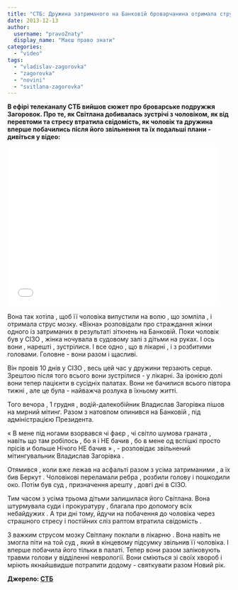 ```yaml
---
title: "СТБ: Дружина затриманого на Банковій броварчанина отримала струс мозку - ВІДЕО"
date: 2013-12-13
author: 
  username: "pravoZnaty"
  display_name: "Маєш право знати"
categories: 
  - "video"
tags: 
  - "vladislav-zagorovka"
  - "zagorovka"
  - "novini"
  - "svitlana-zagorovka"
---
```


**В ефірі телеканалу СТБ вийшов сюжет про броварське подружжя Загоровок. Про те, як Світлана добивалась зустрічі з чоловіком, як від перевтоми та стресу втратила свідомість, як чоловік та дружина вперше побачились після його звільнення та їх подальші плани - дивіться у відео:**

<iframe src="//www.youtube.com/embed/sztcQROGtUY" height="360" width="480" allowfullscreen frameborder="0"></iframe>

Вона так хотіла , щоб її чоловіка випустили на волю , що зомліла , і отримала струс мозку. «Вікна» розповідали про страждання жінки одного із затриманих в результаті зіткнень на Банковій. Поки чоловік був у СІЗО , жінка ночувала в судовому залі з дітьми на руках. І ось вони , нарешті , зустрілися. І все одно , що в лікарні , і з розбитими головами. Головне - вони разом і щасливі.

Він провів 10 днів у СІЗО , весь цей час у дружини терзають серце. Зрештою після того всього вони зустрілися - у лікарні. За іронією долі вони тепер пацієнти в сусідніх палатах. Вони не бачилися всього півтора тижні , але це була - найважча розлука в їхньому житті.

Того вечора , 1 грудня , водій-далекобійник Владислав Загорівка пішов на мирний мітинг. Разом з натовпом опинився на Банковій , під адміністрацією Президента.

« В мене під ногами взорвався чі фаєр , чі світло шумова граната , навіть що там робілось , бо я і НЕ бачив , бо в мене од вспішкі просто прісів и больше Нічого НЕ бачив » , - розповідає звільнений мітингувальник Владислав Загорівка .

Отямився , коли вже лежав на асфальті разом з усіма затриманими , а їх бив Беркут . Чоловікові переламали ребра , розбили голову і пошкодили око. Потім був суд , призначення арешту , довгі дні в СІЗО.

Тим часом з усіма трьома дітьми залишилася його Світлана. Вона штурмувала суди і прокуратуру , благала про допомогу всіх небайдужих . А три дні тому, йдучи на побачення до чоловіка через страшного стресу і постійних сліз раптом втратила свідомість .

З важким струсом мозку Світлану поклали в лікарню . Вона навіть не змогла піти на той суд , який в кінцевому підсумку звільнив її чоловіка. І вперше побачила його тільки в палаті. Тепер вони разом заліковують травми голови у відділенні неврології. Вони сміються зі своїх хвороб і мріють якнайшвидше потрапити додому - святкувати разом Новий рік.

**Джерело: [СТБ](http://vikna.stb.ua/news/2013/12/12/142214/)**

